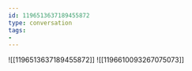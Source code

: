 ```yaml
---
id: 1196513637189455872
type: conversation
tags:
- 
---
```

![[1196513637189455872]]
![[1196610093267075073]]


